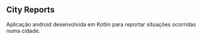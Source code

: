 ## City Reports
Aplicação android desenvolvida em Kotlin para reportar situações ocorridas numa cidade.

